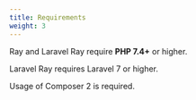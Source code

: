 ```yaml
---
title: Requirements
weight: 3
---
```



Ray and Laravel Ray require **PHP 7.4+** or higher.

Laravel Ray requires Laravel 7 or higher.

Usage of Composer 2 is required.

